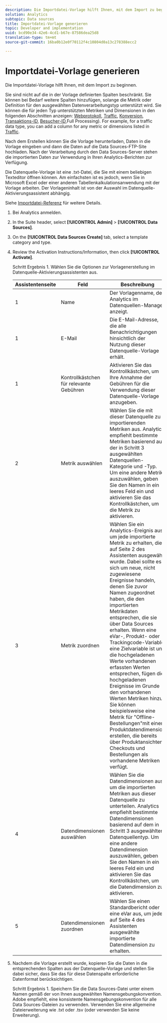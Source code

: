 ```yaml
---
description: Die Importdatei-Vorlage hilft Ihnen, mit dem Import zu beginnen.
solution: Analytics
subtopic: Data sources
title: Importdatei-Vorlage generieren
topic: Developer and implementation
uuid: bcd90e34-42e6-4cd1-b67e-87586dea25d8
translation-type: tm+mt
source-git-commit: 16ba0b12e0f70112f4c10804d0a13c278388ecc2

---
```



# Importdatei-Vorlage generieren

Die Importdatei-Vorlage hilft Ihnen, mit dem Import zu beginnen.

Sie sind nicht auf die in der Vorlage definierten Spalten beschränkt. Sie können bei Bedarf weitere Spalten hinzufügen, solange die Metrik oder Definition für den ausgewählten Datenverarbeitungstyp unterstützt wird. Sie können die für jeden Typ unterstützten Metriken und Dimensionen in den folgenden Abschnitten anzeigen: [Webprotokoll](/help/import/c-data-sources/c-datasrc-types/datasrc-web-log.md), [Traffic](/help/import/c-data-sources/c-datasrc-types/datasrc-traffic.md), [Konversion](/help/import/c-data-sources/c-datasrc-types/datasrc-conversion.md), [Transaktions-ID](/help/import/c-data-sources/c-datasrc-types/datasrc-transactionid.md), [Besucher-ID](/help/import/c-data-sources/c-datasrc-types/datasrc-visitorid.md)[](/help/import/c-data-sources/c-datasrc-types/datasrc-full-processing.md),Full Processing). For example, for a traffic data type, you can add a column for any metric or dimensions listed in [Traffic](/help/import/c-data-sources/c-datasrc-types/datasrc-traffic.md).

Nach dem Erstellen können Sie die Vorlage herunterladen, Daten in die Vorlage eingeben und dann die Daten auf die Data Sources-FTP-Site hochladen. Nach der Verarbeitung durch den Data Sources-Server stehen die importierten Daten zur Verwendung in Ihren Analytics-Berichten zur Verfügung.

Die Datenquelle-Vorlage ist eine .txt-Datei, die Sie mit einem beliebigen Texteditor öffnen können. Am einfachsten ist es jedoch, wenn Sie in Microsoft Excel oder einer anderen Tabellenkalkulationsanwendung mit der Vorlage arbeiten. Der Vorlageninhalt ist von der Auswahl im Datenquelle-Aktivierungsassistent abhängig.

Siehe [Importdatei-Referenz](/help/import/c-data-sources/datasrc-template/datasrc-import-file-reference.md) für weitere Details.

1. Bei Analytics anmelden.
1. In the Suite header, select **[!UICONTROL Admin]** &gt; **[!UICONTROL Data Sources]**.
1. On the **[!UICONTROL Data Sources Create]** tab, select a template category and type.
1. Review the Activation Instructions/Information, then click **[!UICONTROL Activate]**.

   Schritt Ergebnis 1. Wählen Sie die Optionen zur Vorlagenerstellung im Datenquelle-Aktivierungsassistenten aus.

   | Assistentenseite | Feld | Beschreibung |
   |--- |--- |--- |
   | 1 | Name | Der Vorlagenname, den Analytics im Datenquellen-Manager anzeigt. |
   | 1 | E-Mail | Die E-Mail-Adresse, die alle Benachrichtigungen hinsichtlich der Nutzung dieser Datenquelle-Vorlage erhält. |
   | 1 | Kontrollkästchen für relevante Gebühren | Aktivieren Sie das Kontrollkästchen, um Ihre Annahme der Gebühren für die Verwendung dieser Datenquelle-Vorlage anzugeben. |
   | 2 | Metrik auswählen | Wählen Sie die mit dieser Datenquelle zu importierenden Metriken aus. Analytics empfiehlt bestimmte Metriken basierend auf der in Schritt 3 ausgewählten Datenquellen-Kategorie und -Typ.  Um eine andere Metrik auszuwählen, geben Sie den Namen in ein leeres Feld ein und aktivieren Sie das Kontrollkästchen, um die Metrik zu aktivieren. |
   | 3 | Metrik zuordnen | Wählen Sie ein Analytics-Ereignis aus, um jede importierte Metrik zu erhalten, die auf Seite 2 des Assistenten ausgewählt wurde.  Dabei sollte es sich um neue, nicht zugewiesene Ereignisse handeln, denen Sie zuvor Namen zugeordnet haben, die den importierten Metrikdaten entsprechen, die sie über Data Sources erhalten.  Wenn eine eVar-, Produkt- oder Trackingcode-Variable eine Zielvariable ist und die hochgeladenen Werte vorhandenen erfassten Werten entsprechen, fügen die hochgeladenen Ereignisse im Grunde den vorhandenen Werten Metriken hinzu. Sie können beispielsweise eine Metrik für "Offline-Bestellungen"mit einer Produktdatendimension erstellen, die bereits über Produktansichten, Checkouts und Bestellungen als vorhandene Metriken verfügt. |
   | 4 | Datendimensionen auswählen | Wählen Sie die Datendimensionen aus, um die importierten Metriken aus dieser Datenquelle zu unterteilen. Analytics empfiehlt bestimmte Datendimensionen basierend auf dem in Schritt 3 ausgewählten Datenquellentyp.  Um eine andere Datendimension auszuwählen, geben Sie den Namen in ein leeres Feld ein und aktivieren Sie das Kontrollkästchen, um die Datendimension zu aktivieren. |
   | 5 | Datendimensionen zuordnen | Wählen Sie einen Standardbericht oder eine eVar aus, um jede auf Seite 4 des Assistenten ausgewählte importierte Datendimension zu erhalten. |

1. Nachdem die Vorlage erstellt wurde, kopieren Sie die Daten in die entsprechenden Spalten aus der Datenquelle-Vorlage und stellen Sie dabei sicher, dass Sie das für diese Datenspalte erforderliche Datenformat berücksichtigen.

   Schritt Ergebnis 1. Speichern Sie die Data Sources-Datei unter einem Namen gemäß der von Ihnen ausgewählten Namensgebungskonvention. Adobe empfiehlt, eine konsistente Namensgebungskonvention für alle Data Sources-Dateien zu verwenden. Verwenden Sie eine allgemeine Dateierweiterung wie .txt oder .tsv (oder verwenden Sie keine Erweiterung).

